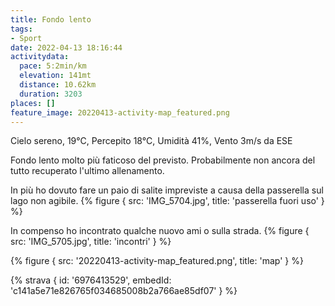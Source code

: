 ```yaml
---
title: Fondo lento
tags:
- Sport
date: 2022-04-13 18:16:44
activitydata:
  pace: 5:2min/km
  elevation: 141mt
  distance: 10.62km
  duration: 3203
places: []
feature_image: 20220413-activity-map_featured.png
---
```


Cielo sereno, 19°C, Percepito 18°C, Umidità 41%, Vento 3m/s da ESE

<!--more-->

Fondo lento molto più faticoso del previsto. Probabilmente non ancora del tutto recuperato l'ultimo allenamento.

In più ho dovuto fare un paio di salite impreviste a causa della passerella sul lago non agibile.
{% figure { src: 'IMG_5704.jpg', title: 'passerella fuori uso' } %}

In compenso ho incontrato qualche nuovo ami o sulla strada.
{% figure { src: 'IMG_5705.jpg', title: 'incontri' } %}

{% figure { src: '20220413-activity-map_featured.png', title: 'map' } %}

{% strava { id: '6976413529', embedId: 'c141a5e71e826765f034685008b2a766ae85df07' } %}
